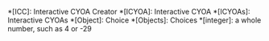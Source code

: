 *[ICC]: Interactive CYOA Creator
*[ICYOA]: Interactive CYOA
*[ICYOAs]: Interactive CYOAs
*[Object]: Choice
*[Objects]: Choices
*[integer]: a whole number, such as 4 or -29